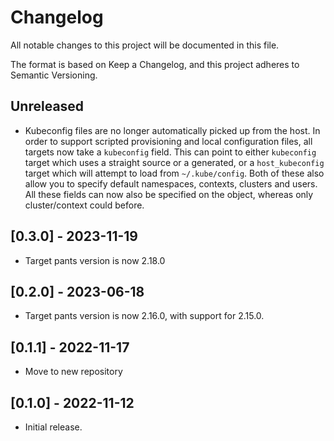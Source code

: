 # Changelog

All notable changes to this project will be documented in this file.

The format is based on Keep a Changelog, and this project adheres to Semantic Versioning.

## Unreleased

- Kubeconfig files are no longer automatically picked up from the host. In order to support scripted
  provisioning and local configuration files, all targets now take a `kubeconfig` field. This can
  point to either `kubeconfig` target which uses a straight source or a generated, or a
  `host_kubeconfig` target which will attempt to load from `~/.kube/config`. Both of these also
  allow you to specify default namespaces, contexts, clusters and users. All these fields can now
  also be specified on the object, whereas only cluster/context could before.

## [0.3.0] - 2023-11-19

- Target pants version is now 2.18.0

## [0.2.0] - 2023-06-18

* Target pants version is now 2.16.0, with support for 2.15.0.

## [0.1.1] - 2022-11-17

* Move to new repository

## [0.1.0] - 2022-11-12

* Initial release.

